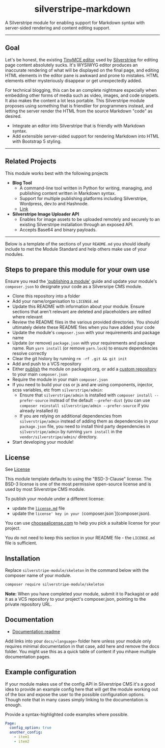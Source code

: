<div align="center">

# silverstripe-markdown

</div>

A Silverstripe module for enabling support for Markdown syntax with server-sided rendering and content editing support.

---

## Goal

Let's be honest, the existing [TinyMCE editor](https://www.tiny.cloud/) used by [Silverstripe](https://silverstripe.org/) for editing page content absolutely sucks. It's WYSIWYG editor produces an inaccurate rendering of what will be displayed on the final page, and editing HTML elements in the editor pane is awkward and prone to mistakes. HTML elements either mysteriously disappear or get unexpectedly added.

For technical blogging, this can be an complete nightmare especially when embedding other forms of media such as video, images, and code snippets. It also makes the content a lot less portable. This Silverstripe module proposes using something that is friendlier for programmers instead, and letting the server render the HTML from the source Markdown "code" as desired.

- Integrate an editor into Silverstripe that is friendly with Markdown syntax.
- Add extensible server-sided support for rendering Markdown into HTML with Bootstrap 5 styling.

---

## Related Projects

This module works best with the following projects

- **Blog Tool**
  - A command-line tool written in Python for writing, managing, and publishing content written in Markdown syntax.
  - Support for multiple publishing platforms including Silverstripe, Wordpress, dev.to and Hashnode.
  - [Link](https://github.com/LoveDuckie/blog-tool)
- **Silverstripe Image Uploader API**
  - Enables for image assets to be uploaded remotely and securely to an existing Silverstripe installation through an exposed API.
  - Accepts Base64 and binary payloads.  

---


Below is a template of the sections of your `README.md` you should ideally include to met the Module Standard
and help others make use of your modules.

## Steps to prepare this module for your own use

Ensure you read the
['publishing a module'](https://docs.silverstripe.org/en/developer_guides/extending/how_tos/publish_a_module/) guide
and update your module's `composer.json` to designate your code as a Silversripe CMS module.

- Clone this repository into a folder
- Add your name/organisation to `LICENSE.md`
- Update this README with information about your module. Ensure sections that aren't relevant are deleted and
placeholders are edited where relevant
- Review the README files in the various provided directories. You should ultimately delete these README files when you have added your code
- Update the module's `composer.json` with your requirements and package name
- Update (or remove) `package.json` with your requirements and package name. Run `yarn install` (or remove `yarn.lock`) to
ensure dependencies resolve correctly
- Clear the git history by running `rm -rf .git && git init`
- Add and push to a VCS repository
- Either [publish](https://getcomposer.org/doc/02-libraries.md#publishing-to-packagist) the module on packagist.org, or add a [custom repository](https://getcomposer.org/doc/02-libraries.md#publishing-to-a-vcs) to your main `composer.json`
- Require the module in your main `composer.json`
- If you need to build your css or js and are using components, injector, scss variables, etc from `silverstripe/admin`:
  - Ensure that `silverstripe/admin` is installed with `composer install --prefer-source` instead of the default `--prefer-dist` (you can use `composer reinstall silverstripe/admin --prefer-source` if you already installed it)
  - If you are relying on additional dependencies from `silverstripe/admin` instead of adding them as dependencies in your `package.json` file, you need to install third party dependencies in `silverstripe/admin` by running `yarn install` in the `vendor/silverstripe/admin/` directory.
- Start developing your module!

## License

See [License](LICENSE.md)

This module template defaults to using the "BSD-3-Clause" license. The BSD-3 license is one of the most
permissive open-source license and is used by most Silverstripe CMS module.

To publish your module under a different license:

- update the [`license.md`](LICENSE.md) file
- update the `license' key in your [`composer.json`](composer.json).

You can use [choosealicense.com](https://choosealicense.com) to help you pick a suitable license for your project.

You do not need to keep this section in your README file - the `LICENSE.md` file is sufficient.

## Installation

Replace `silverstripe-module/skeleton` in the command below with the composer name of your module.

```sh
composer require silverstripe-module/skeleton
```

**Note:** When you have completed your module, submit it to Packagist or add it as a VCS repository to your
project's composer.json, pointing to the private repository URL.

## Documentation

- [Documentation readme](docs/en/README.md)

Add links into your `docs/<language>` folder here unless your module only requires minimal documentation
in that case, add here and remove the docs folder. You might use this as a quick table of content if you
mhave multiple documentation pages.

## Example configuration

If your module makes use of the config API in Silverstripe CMS it's a good idea to provide an example config
here that will get the module working out of the box and expose the user to the possible configuration options.
Though note that in many cases simply linking to the documentation is enough.

Provide a syntax-highlighted code examples where possible.

```yaml
Page:
  config_option: true
  another_config:
    - item1
    - item2
```
